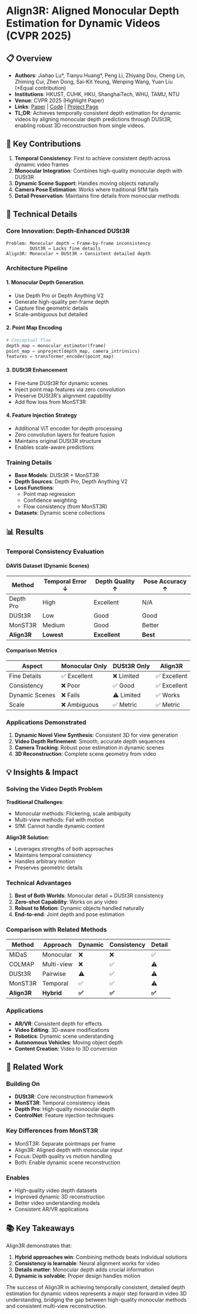 # Align3R: Aligned Monocular Depth Estimation for Dynamic Videos (CVPR 2025)

## 📋 Overview
- **Authors**: Jiahao Lu*, Tianyu Huang*, Peng Li, Zhiyang Dou, Cheng Lin, Zhiming Cui, Zhen Dong, Sai-Kit Yeung, Wenping Wang, Yuan Liu (*Equal contribution)
- **Institutions**: HKUST, CUHK, HKU, ShanghaiTech, WHU, TAMU, NTU
- **Venue**: CVPR 2025 (Highlight Paper)
- **Links**: [Paper](https://arxiv.org/abs/2412.03079) | [Code](https://github.com/jiah-cloud/Align3R) | [Project Page](https://igl-hkust.github.io/Align3R.github.io/)
- **TL;DR**: Achieves temporally consistent depth estimation for dynamic videos by aligning monocular depth predictions through DUSt3R, enabling robust 3D reconstruction from single videos.

## 🎯 Key Contributions

1. **Temporal Consistency**: First to achieve consistent depth across dynamic video frames
2. **Monocular Integration**: Combines high-quality monocular depth with DUSt3R
3. **Dynamic Scene Support**: Handles moving objects naturally
4. **Camera Pose Estimation**: Works where traditional SfM fails
5. **Detail Preservation**: Maintains fine details from monocular methods

## 🔧 Technical Details

### Core Innovation: Depth-Enhanced DUSt3R
```
Problem: Monocular depth → Frame-by-frame inconsistency
         DUSt3R → Lacks fine details
Align3R: Monocular + DUSt3R → Consistent detailed depth
```

### Architecture Pipeline

#### 1. Monocular Depth Generation
- Use Depth Pro or Depth Anything V2
- Generate high-quality per-frame depth
- Capture fine geometric details
- Scale-ambiguous but detailed

#### 2. Point Map Encoding
```python
# Conceptual flow
depth_map = monocular_estimator(frame)
point_map = unproject(depth_map, camera_intrinsics)
features = transformer_encoder(point_map)
```

#### 3. DUSt3R Enhancement
- Fine-tune DUSt3R for dynamic scenes
- Inject point map features via zero convolution
- Preserve DUSt3R's alignment capability
- Add flow loss from MonST3R

#### 4. Feature Injection Strategy
- Additional ViT encoder for depth processing
- Zero convolution layers for feature fusion
- Maintains original DUSt3R structure
- Enables scale-aware predictions

### Training Details
- **Base Models**: DUSt3R + MonST3R
- **Depth Sources**: Depth Pro, Depth Anything V2
- **Loss Functions**: 
  - Point map regression
  - Confidence weighting
  - Flow consistency (from MonST3R)
- **Datasets**: Dynamic scene collections

## 📊 Results

### Temporal Consistency Evaluation

#### DAVIS Dataset (Dynamic Scenes)
| Method | Temporal Error ↓ | Depth Quality ↑ | Pose Accuracy ↑ |
|--------|-----------------|-----------------|-----------------|
| Depth Pro | High | Excellent | N/A |
| DUSt3R | Low | Good | Good |
| MonST3R | Medium | Good | Better |
| **Align3R** | **Lowest** | **Excellent** | **Best** |

#### Comparison Metrics
| Aspect | Monocular Only | DUSt3R Only | Align3R |
|--------|----------------|-------------|---------|
| Fine Details | ✅ Excellent | ❌ Limited | ✅ Excellent |
| Consistency | ❌ Poor | ✅ Good | ✅ Excellent |
| Dynamic Scenes | ❌ Fails | ⚠️ Limited | ✅ Works |
| Scale | ❌ Ambiguous | ✅ Metric | ✅ Metric |

### Applications Demonstrated
1. **Dynamic Novel View Synthesis**: Consistent 3D for view generation
2. **Video Depth Refinement**: Smooth, accurate depth sequences
3. **Camera Tracking**: Robust pose estimation in dynamic scenes
4. **3D Reconstruction**: Complete scene geometry from video

## 💡 Insights & Impact

### Solving the Video Depth Problem

**Traditional Challenges**:
- Monocular methods: Flickering, scale ambiguity
- Multi-view methods: Fail with motion
- SfM: Cannot handle dynamic content

**Align3R Solution**:
- Leverages strengths of both approaches
- Maintains temporal consistency
- Handles arbitrary motion
- Preserves geometric details

### Technical Advantages
1. **Best of Both Worlds**: Monocular detail + DUSt3R consistency
2. **Zero-shot Capability**: Works on any video
3. **Robust to Motion**: Dynamic objects handled naturally
4. **End-to-end**: Joint depth and pose estimation

### Comparison with Related Methods

| Method | Approach | Dynamic | Consistency | Detail |
|--------|----------|---------|-------------|--------|
| MiDaS | Monocular | ❌ | ❌ | ✅ |
| COLMAP | Multi-view | ❌ | ✅ | ⚠️ |
| DUSt3R | Pairwise | ⚠️ | ✅ | ⚠️ |
| MonST3R | Temporal | ✅ | ✅ | ⚠️ |
| **Align3R** | **Hybrid** | **✅** | **✅** | **✅** |

### Applications
- **AR/VR**: Consistent depth for effects
- **Video Editing**: 3D-aware modifications
- **Robotics**: Dynamic scene understanding
- **Autonomous Vehicles**: Moving object depth
- **Content Creation**: Video to 3D conversion

## 🔗 Related Work

### Building On
- **DUSt3R**: Core reconstruction framework
- **MonST3R**: Temporal consistency ideas
- **Depth Pro**: High-quality monocular depth
- **ControlNet**: Feature injection techniques

### Key Differences from MonST3R
- MonST3R: Separate pointmaps per frame
- Align3R: Aligned depth with monocular input
- Focus: Depth quality vs motion handling
- Both: Enable dynamic scene reconstruction

### Enables
- High-quality video depth datasets
- Improved dynamic 3D reconstruction
- Better video understanding models
- Consistent AR/VR applications

## 📚 Key Takeaways

Align3R demonstrates that:
1. **Hybrid approaches win**: Combining methods beats individual solutions
2. **Consistency is learnable**: Neural alignment works for video
3. **Details matter**: Monocular depth adds crucial information
4. **Dynamic is solvable**: Proper design handles motion

The success of Align3R in achieving temporally consistent, detailed depth estimation for dynamic videos represents a major step forward in video 3D understanding, bridging the gap between high-quality monocular methods and consistent multi-view reconstruction.